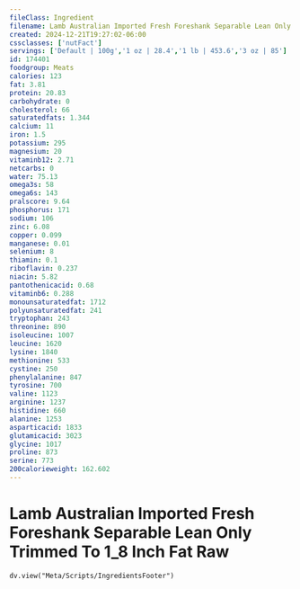 ```yaml
---
fileClass: Ingredient
filename: Lamb Australian Imported Fresh Foreshank Separable Lean Only Trimmed To 1_8 Inch Fat Raw
created: 2024-12-21T19:27:02-06:00
cssclasses: ['nutFact']
servings: ['Default | 100g','1 oz | 28.4','1 lb | 453.6','3 oz | 85']
id: 174401
foodgroup: Meats
calories: 123
fat: 3.81
protein: 20.83
carbohydrate: 0
cholesterol: 66
saturatedfats: 1.344
calcium: 11
iron: 1.5
potassium: 295
magnesium: 20
vitaminb12: 2.71
netcarbs: 0
water: 75.13
omega3s: 58
omega6s: 143
pralscore: 9.64
phosphorus: 171
sodium: 106
zinc: 6.08
copper: 0.099
manganese: 0.01
selenium: 8
thiamin: 0.1
riboflavin: 0.237
niacin: 5.82
pantothenicacid: 0.68
vitaminb6: 0.288
monounsaturatedfat: 1712
polyunsaturatedfat: 241
tryptophan: 243
threonine: 890
isoleucine: 1007
leucine: 1620
lysine: 1840
methionine: 533
cystine: 250
phenylalanine: 847
tyrosine: 700
valine: 1123
arginine: 1237
histidine: 660
alanine: 1253
asparticacid: 1833
glutamicacid: 3023
glycine: 1017
proline: 873
serine: 773
200calorieweight: 162.602
---
```


# Lamb Australian Imported Fresh Foreshank Separable Lean Only Trimmed To 1_8 Inch Fat Raw

```dataviewjs
dv.view("Meta/Scripts/IngredientsFooter")
```